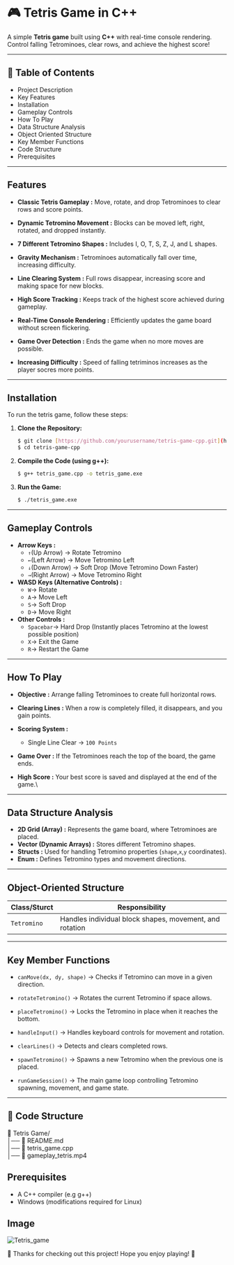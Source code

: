 # 🎮 Tetris Game in C++  

A simple **Tetris game** built using **C++** with real-time console rendering. Control falling Tetrominoes, clear rows, and achieve the highest score!  

---

## 🌟 Table of Contents
- Project Description
- Key Features
- Installation
- Gameplay Controls
- How To Play
- Data Structure Analysis
- Object Oriented Structure
- Key Member Functions
- Code Structure
- Prerequisites 

---

## Features  

- **Classic Tetris Gameplay :** Move, rotate, and drop Tetrominoes to clear rows and score points.  

- **Dynamic Tetromino Movement :** Blocks can be moved left, right, rotated, and dropped instantly.  

- **7 Different Tetromino Shapes :** Includes I, O, T, S, Z, J, and L shapes.  

- **Gravity Mechanism :** Tetrominoes automatically fall over time, increasing difficulty.  

- **Line Clearing System :** Full rows disappear, increasing score and making space for new blocks.  

- **High Score Tracking :** Keeps track of the highest score achieved during gameplay.  

- **Real-Time Console Rendering :** Efficiently updates the game board without screen flickering.  

- **Game Over Detection :** Ends the game when no more moves are possible.

- **Increasing Difficulty :** Speed of falling tetriminos increases as the player socres more points.

---

## Installation

To run the tetris game, follow these steps:
1.  **Clone the Repository:**
    ```bash
    $ git clone [https://github.com/yourusername/tetris-game-cpp.git](https://github.com/yourusername/tetris-game-cpp.git)
    $ cd tetris-game-cpp
    ```
2.  **Compile the Code (using g++):**
    ```bash
    $ g++ tetris_game.cpp -o tetris_game.exe
    ```
3.  **Run the Game:**
    ```bash
    $ ./tetris_game.exe
    ```
---
## Gameplay Controls
- **Arrow Keys :**
    - `↑`(Up Arrow) → Rotate Tetromino
    - `←`(Left Arrow) → Move Tetromino Left
    - `↓`(Down Arrow) → Soft Drop (Move Tetromino Down Faster)
    - `→`(Right Arrow) → Move Tetromino Right
- **WASD Keys (Alternative Controls) :**
    - `W`→ Rotate
    - `A`→ Move Left
    - `S`→ Soft Drop
    - `D`→ Move Right
- **Other Controls :**
    - `Spacebar`→ Hard Drop (Instantly places Tetromino at the lowest possible position)
    - `X`→ Exit the Game
    - `R`→ Restart the Game
---
## How To Play

- **Objective :** Arrange falling Tetrominoes to create full horizontal rows.
- **Clearing Lines :** When a row is completely filled, it disappears, and you gain points.
- **Scoring System :**
   - Single Line Clear → `100 Points`
   
- **Game Over :** If the Tetrominoes reach the top of the board, the game ends.
- **High Score :** Your best score is saved and displayed at the end of the game.\
---
## Data Structure Analysis

- **2D Grid (Array) :** Represents the game board, where Tetrominoes are placed.
- **Vector (Dynamic Arrays) :** Stores different Tetromino shapes.
- **Structs :** Used for handling Tetromino properties (`shape`,`x`,`y` coordinates).
- **Enum :** Defines Tetromino types and movement directions.
---

## Object-Oriented Structure

| Class/Sturct           | Responsibility                                                   |
|----------------|-----------------------------------------------------------------|
|`Tetromino`|Handles individual block shapes, movement, and rotation|

---
## Key Member Functions

- `canMove(dx, dy, shape)` → Checks if Tetromino can move in a given direction.
- `rotateTetromino()` → Rotates the current Tetromino if space allows.
- `placeTetromino()` → Locks the Tetromino in place when it reaches the bottom.

- `handleInput()` → Handles keyboard controls for movement and rotation.
- `clearLines()` → Detects and clears completed rows.
- `spawnTetromino()` → Spawns a new Tetromino when the previous one is placed.
- `runGameSession()` → The main game loop controlling Tetromino spawning, movement, and game state.

---

## 📁 Code Structure
📂 Tetris Game/  
│── 📄 README.md  
│── 📄 tetris_game.cpp  
│── 📄 gameplay_tetris.mp4

## Prerequisites
- A C++ compiler (e.g g++)
- Windows (modifications required for Linux)

## Image
![Tetris_game](https://github.com/user-attachments/assets/8d0ccf12-8d34-42e0-ba2e-195d15fd7319)


🎉 Thanks for checking out this project! Hope you enjoy playing! 🚀
